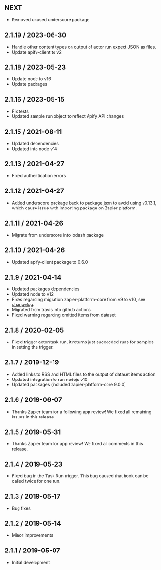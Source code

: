 ## NEXT
* Removed unused underscore package

## 2.1.19 / 2023-06-30
* Handle other content types on output of actor run expect JSON as files.
* Update apify-client to v2

## 2.1.18 / 2023-05-23

* Update node to v16
* Update packages

## 2.1.16 / 2023-05-15

* Fix tests
* Updated sample run object to reflect Apify API changes

## 2.1.15 / 2021-08-11

* Updated dependencies
* Updated into node v14

## 2.1.13 / 2021-04-27

* Fixed authentication errors

## 2.1.12 / 2021-04-27

* Added underscore package back to package.json to avoid using v0.13.1, which cause issue with importing package on Zapier platform.

## 2.1.11 / 2021-04-26

* Migrate from underscore into lodash package

## 2.1.10 / 2021-04-26

* Updated apify-client package to 0.6.0

## 2.1.9 / 2021-04-14

* Updated packages dependencies
* Updated node to v12
* Fixes regarding migration zapier-platform-core from v9 to v10, see [changelog](https://github.com/zapier/zapier-platform/blob/master/CHANGELOG.md#1000).
* Migrated from travis into github actions
* Fixed warning regarding omitted items from dataset

## 2.1.8 / 2020-02-05

* Fixed trigger actor/task run, it returns just succeeded runs for samples in setting the trigger.

## 2.1.7 / 2019-12-19

* Added links to RSS and HTML files to the output of dataset items action
* Updated integration to run nodejs v10
* Updated packages (included zapier-platform-core 9.0.0)

## 2.1.6 / 2019-06-07

* Thanks Zapier team for a following app review! We fixed all remaining issues in this release.

## 2.1.5 / 2019-05-31

* Thanks Zapier team for app review! We fixed all comments in this release.

## 2.1.4 / 2019-05-23

* Fixed bug in the Task Run trigger. This bug caused that hook can be called twice for one run.

## 2.1.3 / 2019-05-17

* Bug fixes

## 2.1.2 / 2019-05-14

* Minor improvements

## 2.1.1 / 2019-05-07

* Initial development
